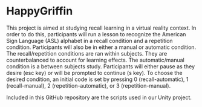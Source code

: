# HappyGriffin
This project is aimed at studying recall learning in a virtual reality context. In order to do this, participants will run a lesson to recognize the American Sign Language (ASL) alphabet in a recall condition and a repetition condition. Participants will also be in either a manual or automatic condition.
The recall/repetition conditions are ran within subjects. They are counterbalanced to account for learning effects. 
The automatic/manual condition is a between subjects study. Participants will either pause as they desire (esc key) or will be prompted to continue (s key). 
To choose the desired condition, an initial code is set by pressing 0 (recall-automatic), 1 (recall-manual), 2 (repetition-automatic), or 3 (repetition-manual).

Included in this GitHub repository are the scripts used in our Unity project.
